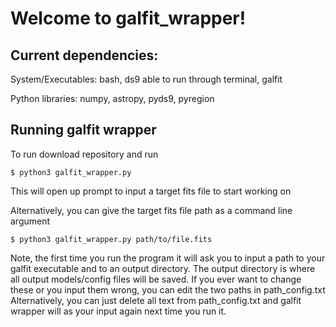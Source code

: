 # Welcome to galfit_wrapper!

## Current dependencies:

System/Executables: bash, ds9 able to run through terminal, galfit

Python libraries: numpy, astropy, pyds9, pyregion

## Running galfit wrapper

To run download repository and run 
```
$ python3 galfit_wrapper.py
```
  This will open up prompt to input a target fits file to start working on

Alternatively, you can give the target fits file path as a command line argument
```
$ python3 galfit_wrapper.py path/to/file.fits
```
Note, the first time you run the program it will ask you to input a path to your galfit executable
and to an output directory. The output directory is where all output models/config files will be saved.
If you ever want to change these or you input them wrong, you can edit the two paths in path_config.txt
Alternatively, you can just delete all text from path_config.txt and galfit wrapper will as your input
again next time you run it.
